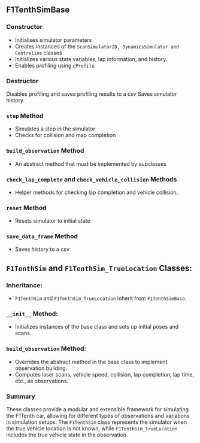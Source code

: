 ## F1TenthSimBase
### Constructor
-  Initialises simulator parameters
- Creates instances of the `ScanSimulator2D, DynamicsSimulator and Centreline` classes
- Initializes various state variables, lap information, and history.
- Enables profiling using `cProfile`.
### Destructor
Disables profiling and  saves profiling results to a csv
Saves simulator history
### `step` Method
- Simulates a step in the simulator
- Checks for collision and map completion
### `build_observation` Method
- An abstract method that must be implemented by subclasses
### `check_lap_complete` and `check_vehicle_collision` Methods
- Helper methods for checking lap completion and vehicle collision.
### `reset` Method
- Resets simulator to initial state
### `save_data_frame` Method
- Saves history to a csv


## `F1TenthSim` and `F1TenthSim_TrueLocation` Classes:
### **Inheritance:**
- `F1TenthSim` and `F1TenthSim_TrueLocation` inherit from `F1TenthSimBase`.
### `__init__` Method:
- Initializes instances of the base class and sets up initial poses and scans.
### `build_observation` Method:
- Overrides the abstract method in the base class to implement observation building.
- Computes laser scans, vehicle speed, collision, lap completion, lap time, etc., as observations.

### Summary

These classes provide a modular and extensible framework for simulating the F1Tenth car, allowing for different types of observations and variations in simulation setups. The `F1TenthSim` class represents the simulator when the true vehicle location is not known, while `F1TenthSim_TrueLocation` includes the true vehicle state in the observation.